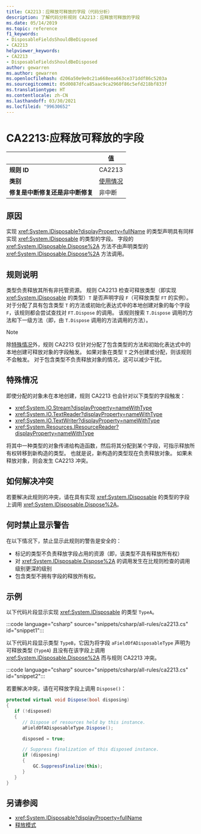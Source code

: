 ```yaml
---
title: CA2213：应释放可释放的字段（代码分析）
description: 了解代码分析规则 CA2213：应释放可释放的字段
ms.date: 05/14/2019
ms.topic: reference
f1_keywords:
- DisposableFieldsShouldBeDisposed
- CA2213
helpviewer_keywords:
- CA2213
- DisposableFieldsShouldBeDisposed
author: gewarren
ms.author: gewarren
ms.openlocfilehash: d206a50e9e0c21a668eea663ce371ddf86c5203a
ms.sourcegitcommit: 05d0087dfca85aac9ca2960f86c5efd218bf833f
ms.translationtype: HT
ms.contentlocale: zh-CN
ms.lasthandoff: 03/30/2021
ms.locfileid: "99630652"
---
```

# <a name="ca2213-disposable-fields-should-be-disposed"></a>CA2213:应释放可释放的字段

| | 值 |
|-|-|
| **规则 ID** |CA2213|
| **类别** |[使用情况](usage-warnings.md)|
| **修复是中断修复还是非中断修复** |非中断|

## <a name="cause"></a>原因

实现 <xref:System.IDisposable?displayProperty=fullName> 的类型声明具有同样实现 <xref:System.IDisposable> 的类型的字段。 字段的 <xref:System.IDisposable.Dispose%2A> 方法不由声明类型的 <xref:System.IDisposable.Dispose%2A> 方法调用。

## <a name="rule-description"></a>规则说明

类型负责释放其所有非托管资源。 规则 CA2213 检查可释放类型（即实现 <xref:System.IDisposable> 的类型）`T` 是否声明字段 `F`（可释放类型 `FT` 的实例）。 对于分配了具有包含类型 `T` 的方法或初始化表达式中的本地创建对象的每个字段 `F`，该规则都会尝试查找对 `FT.Dispose` 的调用。 该规则搜索 `T.Dispose` 调用的方法和下一级方法（即，由 `T.Dispose` 调用的方法调用的方法）。

> [!NOTE]
> 除[特殊情况](#special-cases)外，规则 CA2213 仅针对分配了包含类型的方法和初始化表达式中的本地创建可释放对象的字段触发。 如果对象在类型 `T` 之外创建或分配，则该规则不会触发。 对于包含类型不负责释放对象的情况，这可以减少干扰。

## <a name="special-cases"></a>特殊情况

即使分配的对象未在本地创建，规则 CA2213 也会针对以下类型的字段触发：

- <xref:System.IO.Stream?displayProperty=nameWithType>
- <xref:System.IO.TextReader?displayProperty=nameWithType>
- <xref:System.IO.TextWriter?displayProperty=nameWithType>
- <xref:System.Resources.IResourceReader?displayProperty=nameWithType>

将其中一种类型的对象传递给构造函数，然后将其分配到某个字段，可指示释放所有权转移到新构造的类型。 也就是说，新构造的类型现在负责释放对象。 如果未释放对象，则会发生 CA2213 冲突。

## <a name="how-to-fix-violations"></a>如何解决冲突

若要解决此规则的冲突，请在具有实现 <xref:System.IDisposable> 的类型的字段上调用 <xref:System.IDisposable.Dispose%2A>。

## <a name="when-to-suppress-warnings"></a>何时禁止显示警告

在以下情况下，禁止显示此规则的警告是安全的：

- 标记的类型不负责释放字段占用的资源（即，该类型不具有释放所有权）
- 对 <xref:System.IDisposable.Dispose%2A> 的调用发生在比规则检查的调用级别更深的级别
- 包含类型不拥有字段的释放所有权。

## <a name="example"></a>示例

以下代码片段显示实现 <xref:System.IDisposable> 的类型 `TypeA`。

:::code language="csharp" source="snippets/csharp/all-rules/ca2213.cs" id="snippet1":::

以下代码片段显示类型 `TypeB`，它因为将字段 `aFieldOfADisposableType` 声明为可释放类型 (`TypeA`) 且没有在该字段上调用 <xref:System.IDisposable.Dispose%2A> 而与规则 CA2213 冲突。

:::code language="csharp" source="snippets/csharp/all-rules/ca2213.cs" id="snippet2":::

若要解决冲突，请在可释放字段上调用 `Dispose()`：

```csharp
protected virtual void Dispose(bool disposing)
{
   if (!disposed)
   {
      // Dispose of resources held by this instance.
      aFieldOfADisposableType.Dispose();

      disposed = true;

      // Suppress finalization of this disposed instance.
      if (disposing)
      {
          GC.SuppressFinalize(this);
      }
   }
}
```

## <a name="see-also"></a>另请参阅

- <xref:System.IDisposable?displayProperty=fullName>
- [释放模式](../../../standard/garbage-collection/implementing-dispose.md)
